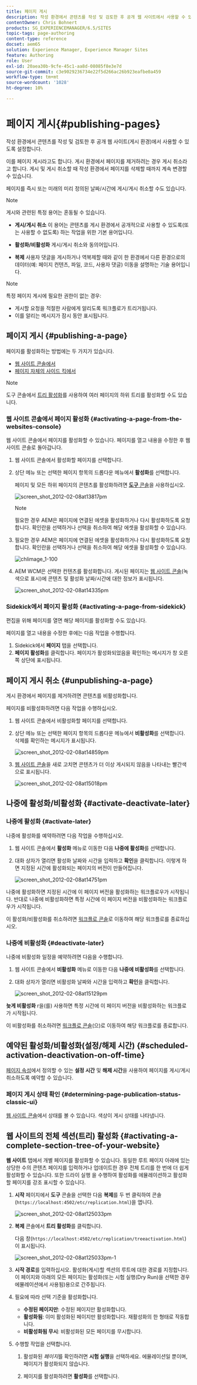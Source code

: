 ```yaml
---
title: 페이지 게시
description: 작성 환경에서 콘텐츠를 작성 및 검토한 후 공개 웹 사이트에서 사용할 수 있도록 설정합니다.
contentOwner: Chris Bohnert
products: SG_EXPERIENCEMANAGER/6.5/SITES
topic-tags: page-authoring
content-type: reference
docset: aem65
solution: Experience Manager, Experience Manager Sites
feature: Authoring
role: User
exl-id: 20aea30b-9cfe-45c1-aa8d-08085f8e3e7d
source-git-commit: c3e9029236734e22f5d266ac26b923eafbe0a459
workflow-type: tm+mt
source-wordcount: '1028'
ht-degree: 10%

---
```


# 페이지 게시{#publishing-pages}

작성 환경에서 콘텐츠를 작성 및 검토한 후 공개 웹 사이트(게시 환경)에서 사용할 수 있도록 설정합니다.

이를 페이지 게시라고도 합니다. 게시 환경에서 페이지를 제거하려는 경우 게시 취소라고 합니다. 게시 및 게시 취소할 때 작성 환경에서 페이지를 삭제할 때까지 계속 변경할 수 있습니다.

페이지를 즉시 또는 미래의 미리 정의된 날짜/시간에 게시/게시 취소할 수도 있습니다.

>[!NOTE]
>
>게시와 관련된 특정 용어는 혼동될 수 있습니다.
>
>* **게시/게시 취소**
>  이 용어는 콘텐츠를 게시 환경에서 공개적으로 사용할 수 있도록(또는 사용할 수 없도록) 하는 작업을 위한 기본 용어입니다.
>
>* **활성화/비활성화**
>  게시/게시 취소와 동의어입니다.
>
>* **복제**
>  사용자 댓글을 게시하거나 역복제할 때와 같이 한 환경에서 다른 환경으로의 데이터(예: 페이지 컨텐츠, 파일, 코드, 사용자 댓글) 이동을 설명하는 기술 용어입니다.
>

>[!NOTE]
>
>특정 페이지 게시에 필요한 권한이 없는 경우:
>
>* 게시할 요청을 적절한 사람에게 알리도록 워크플로가 트리거됩니다.
>* 이를 알리는 메시지가 잠시 동안 표시됩니다.
>

## 페이지 게시 {#publishing-a-page}

페이지를 활성화하는 방법에는 두 가지가 있습니다.

* [웹 사이트 콘솔에서](#activating-a-page-from-the-websites-console)
* [페이지 자체의 사이드 킥에서](#activating-a-page-from-sidekick)

>[!NOTE]
>
>도구 콘솔에서 [트리 활성화](#howtoactivateacompletesectiontreeofyourwebsite)를 사용하여 여러 페이지의 하위 트리를 활성화할 수도 있습니다.

### 웹 사이트 콘솔에서 페이지 활성화 {#activating-a-page-from-the-websites-console}

웹 사이트 콘솔에서 페이지를 활성화할 수 있습니다. 페이지를 열고 내용을 수정한 후 웹 사이트 콘솔로 돌아갑니다.

1. 웹 사이트 콘솔에서 활성화할 페이지를 선택합니다.
1. 상단 메뉴 또는 선택한 페이지 항목의 드롭다운 메뉴에서 **활성화**&#x200B;를 선택합니다.

   페이지 및 모든 하위 페이지의 콘텐츠를 활성화하려면 [**도구** 콘솔](/help/sites-classic-ui-authoring/classic-page-author-publish-pages.md#howtoactivateacompletesectiontreeofyourwebsite)을 사용하십시오.

   ![screen_shot_2012-02-08at13817pm](assets/screen_shot_2012-02-08at13817pm.png)

   >[!NOTE]
   >
   >필요한 경우 AEM은 페이지에 연결된 에셋을 활성화하거나 다시 활성화하도록 요청합니다. 확인란을 선택하거나 선택을 취소하여 해당 에셋을 활성화할 수 있습니다.
   >
   >

1. 필요한 경우 AEM은 페이지에 연결된 에셋을 활성화하거나 다시 활성화하도록 요청합니다. 확인란을 선택하거나 선택을 취소하여 해당 에셋을 활성화할 수 있습니다.

   ![chlimage_1-100](assets/chlimage_1-100.png)

1. AEM WCM은 선택한 컨텐츠를 활성화합니다. 게시된 페이지는 [웹 사이트 콘솔](/help/sites-classic-ui-authoring/author-env-basic-handling.md#page-information-on-the-websites-console)(녹색으로 표시)에 콘텐츠 및 활성화 날짜/시간에 대한 정보가 표시됩니다.

   ![screen_shot_2012-02-08at14335pm](assets/screen_shot_2012-02-08at14335pm.png)

### Sidekick에서 페이지 활성화 {#activating-a-page-from-sidekick}

편집을 위해 페이지를 열면 해당 페이지를 활성화할 수도 있습니다.

페이지를 열고 내용을 수정한 후에는 다음 작업을 수행합니다.

1. Sidekick에서 **페이지** 탭을 선택합니다.
1. **페이지 활성화**&#x200B;를 클릭합니다.
페이지가 활성화되었음을 확인하는 메시지가 창 오른쪽 상단에 표시됩니다.

## 페이지 게시 취소 {#unpublishing-a-page}

게시 환경에서 페이지를 제거하려면 콘텐츠를 비활성화합니다.

페이지를 비활성화하려면 다음 작업을 수행하십시오.

1. 웹 사이트 콘솔에서 비활성화할 페이지를 선택합니다.
1. 상단 메뉴 또는 선택한 페이지 항목의 드롭다운 메뉴에서 **비활성화**&#x200B;를 선택합니다. 삭제를 확인하는 메시지가 표시됩니다.

   ![screen_shot_2012-02-08at14859pm](assets/screen_shot_2012-02-08at14859pm.png)

1. [웹 사이트 콘솔](/help/sites-classic-ui-authoring/author-env-basic-handling.md#page-information-on-the-websites-console)을 새로 고치면 콘텐츠가 더 이상 게시되지 않음을 나타내는 빨간색으로 표시됩니다.

   ![screen_shot_2012-02-08at15018pm](assets/screen_shot_2012-02-08at15018pm.png)

## 나중에 활성화/비활성화 {#activate-deactivate-later}

### 나중에 활성화 {#activate-later}

나중에 활성화를 예약하려면 다음 작업을 수행하십시오.

1. 웹 사이트 콘솔에서 **활성화** 메뉴로 이동한 다음 **나중에 활성화**&#x200B;를 선택합니다.
1. 대화 상자가 열리면 활성화 날짜와 시간을 입력하고 **확인**&#x200B;을 클릭합니다. 이렇게 하면 지정된 시간에 활성화되는 페이지의 버전이 만들어집니다.

   ![screen_shot_2012-02-08at14751pm](assets/screen_shot_2012-02-08at14751pm.png)

나중에 활성화하면 지정된 시간에 이 페이지 버전을 활성화하는 워크플로우가 시작됩니다. 반대로 나중에 비활성화하면 특정 시간에 이 페이지 버전을 비활성화하는 워크플로우가 시작됩니다.

이 활성화/비활성화를 취소하려면 [워크플로 콘솔](/help/sites-administering/workflows-administering.md#main-pars_title_3-yjqslz-refd)로 이동하여 해당 워크플로를 종료하십시오.

### 나중에 비활성화 {#deactivate-later}

나중에 비활성화 일정을 예약하려면 다음을 수행합니다.

1. 웹 사이트 콘솔에서 **비활성화** 메뉴로 이동한 다음 **나중에 비활성화**&#x200B;를 선택합니다.

1. 대화 상자가 열리면 비활성화 날짜와 시간을 입력하고 **확인**&#x200B;을 클릭합니다.

   ![screen_shot_2012-02-08at15129pm](assets/screen_shot_2012-02-08at15129pm.png)

**늦게 비활성화** r을(를) 사용하면 특정 시간에 이 페이지 버전을 비활성화하는 워크플로가 시작됩니다.

이 비활성화를 취소하려면 [워크플로 콘솔](/help/sites-administering/workflows-administering.md#main-pars_title_3-yjqslz-refd)(으)로 이동하여 해당 워크플로를 종료합니다.

## 예약된 활성화/비활성화(설정/해제 시간) {#scheduled-activation-deactivation-on-off-time}

[페이지 속성](/help/sites-classic-ui-authoring/classic-page-author-edit-page-properties.md)에서 정의할 수 있는 **설정 시간** 및 **해제 시간**&#x200B;을 사용하여 페이지를 게시/게시 취소하도록 예약할 수 있습니다.

### 페이지 게시 상태 확인 {#determining-page-publication-status-classic-ui}

[웹 사이트 콘솔](/help/sites-classic-ui-authoring/author-env-basic-handling.md#page-information-on-the-websites-console)에서 상태를 볼 수 있습니다. 색상이 게시 상태를 나타냅니다.

## 웹 사이트의 전체 섹션(트리) 활성화 {#activating-a-complete-section-tree-of-your-website}

**웹 사이트** 탭에서 개별 페이지를 활성화할 수 있습니다. 동일한 루트 페이지 아래에 있는 상당한 수의 콘텐츠 페이지를 입력하거나 업데이트한 경우 전체 트리를 한 번에 더 쉽게 활성화할 수 있습니다. 또한 드라이 실행 을 수행하여 활성화를 에뮬레이션하고 활성화할 페이지를 강조 표시할 수 있습니다.

1. **시작** 페이지에서 **도구** 콘솔을 선택한 다음 **복제**&#x200B;를 두 번 클릭하여 콘솔(`https://localhost:4502/etc/replication.html`)을 엽니다.

   ![screen_shot_2012-02-08at125033pm](assets/screen_shot_2012-02-08at125033pm.png)

1. **복제** 콘솔에서 **트리 활성화**&#x200B;를 클릭합니다.

   다음 창(`https://localhost:4502/etc/replication/treeactivation.html`)이 표시됩니다.

   ![screen_shot_2012-02-08at125033pm-1](assets/screen_shot_2012-02-08at125033pm-1.png)

1. **시작 경로**&#x200B;를 입력하십시오. 활성화(게시)할 섹션의 루트에 대한 경로를 지정합니다. 이 페이지와 아래의 모든 페이지는 활성화(또는 시험 실행(Dry Run)을 선택한 경우 에뮬레이션에서 사용됨)용으로 간주됩니다.
1. 필요에 따라 선택 기준을 활성화합니다.

   * **수정된 페이지만**: 수정된 페이지만 활성화합니다.
   * **활성화됨**: 이미 활성화된 페이지만 활성화합니다. 재활성화의 한 형태로 작동합니다.
   * **비활성화됨 무시**: 비활성화된 모든 페이지를 무시합니다.

1. 수행할 작업을 선택합니다.

   1. 활성화된 *페이지*&#x200B;를 확인하려면 **시험 실행**&#x200B;을 선택하세요. 에뮬레이션일 뿐이며, 페이지가 활성화되지 않습니다.

   1. 페이지를 활성화하려면 **활성화**&#x200B;를 선택합니다.
